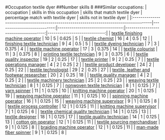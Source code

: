 #Occupation textile dyer
##Number skills 8
###Similar occupations:
| occupation                                                                              |   skills in this occupation |   skills that match textile dyer |   percentage match with textile dyer |   skills not in textile dyer |
|:----------------------------------------------------------------------------------------|----------------------------:|---------------------------------:|-------------------------------------:|-----------------------------:|
| [textile finishing machine operator](textile_finishing_machine_operator.md)             |                          10 |                                5 |                                0.625 |                            5 |
| [textile chemist](textile_chemist.md)                                                   |                          16 |                                4 |                                0.5   |                           12 |
| [finishing textile technician](finishing_textile_technician.md)                         |                           9 |                                4 |                                0.5   |                            5 |
| [textile dyeing technician](textile_dyeing_technician.md)                               |                           7 |                                3 |                                0.375 |                            4 |
| [textile machine operator](textile_machine_operator.md)                                 |                          17 |                                3 |                                0.375 |                           14 |
| [textile colourist](textile_colourist.md)                                               |                          11 |                                3 |                                0.375 |                            8 |
| [printing textile technician](printing_textile_technician.md)                           |                           9 |                                3 |                                0.375 |                            6 |
| [textile quality inspector](textile_quality_inspector.md)                               |                          19 |                                2 |                                0.25  |                           17 |
| [textile printer](textile_printer.md)                                                   |                           9 |                                2 |                                0.25  |                            7 |
| [textile operations manager](textile_operations_manager.md)                             |                           4 |                                2 |                                0.25  |                            2 |
| [textile product developer](textile_product_developer.md)                               |                          24 |                                2 |                                0.25  |                           22 |
| [textile technologist](textile_technologist.md)                                         |                          29 |                                2 |                                0.25  |                           27 |
| [textile, leather and footwear researcher](textile,_leather_and_footwear_researcher.md) |                          20 |                                2 |                                0.25  |                           18 |
| [textile quality manager](textile_quality_manager.md)                                   |                           4 |                                2 |                                0.25  |                            2 |
| [textile machinery technician](textile_machinery_technician.md)                         |                          25 |                                2 |                                0.25  |                           23 |
| [weaving textile technician](weaving_textile_technician.md)                             |                           8 |                                1 |                                0.125 |                            7 |
| [nonwoven  textile technician](nonwoven__textile_technician.md)                         |                           8 |                                1 |                                0.125 |                            7 |
| [yarn spinner](yarn_spinner.md)                                                         |                          11 |                                1 |                                0.125 |                           10 |
| [knitting machine operator](knitting_machine_operator.md)                               |                          20 |                                1 |                                0.125 |                           19 |
| [weaving machine operator](weaving_machine_operator.md)                                 |                          11 |                                1 |                                0.125 |                           10 |
| [spinning machine operator](spinning_machine_operator.md)                               |                          16 |                                1 |                                0.125 |                           15 |
| [weaving machine supervisor](weaving_machine_supervisor.md)                             |                           9 |                                1 |                                0.125 |                            8 |
| [textile process controller](textile_process_controller.md)                             |                          12 |                                1 |                                0.125 |                           11 |
| [knitting machine supervisor](knitting_machine_supervisor.md)                           |                           7 |                                1 |                                0.125 |                            6 |
| [textile chemical quality technician](textile_chemical_quality_technician.md)           |                          14 |                                1 |                                0.125 |                           13 |
| [textile designer](textile_designer.md)                                                 |                          18 |                                1 |                                0.125 |                           17 |
| [textile quality technician](textile_quality_technician.md)                             |                          14 |                                1 |                                0.125 |                           13 |
| [cotton gin operator](cotton_gin_operator.md)                                           |                          12 |                                1 |                                0.125 |                           11 |
| [textile sourcing merchandiser](textile_sourcing_merchandiser.md)                       |                           9 |                                1 |                                0.125 |                            8 |
| [braiding machine operator](braiding_machine_operator.md)                               |                          12 |                                1 |                                0.125 |                           11 |
| [man-made fiber spinner](man-made_fiber_spinner.md)                                     |                           9 |                                1 |                                0.125 |                            8 |
